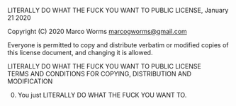 LITERALLY DO WHAT THE FUCK YOU WANT TO PUBLIC LICENSE, January 21 2020
 
Copyright (C) 2020 Marco Worms <marcogworms@gmail.com>

Everyone is permitted to copy and distribute verbatim or modified
copies of this license document, and changing it is allowed.
 
LITERALLY DO WHAT THE FUCK YOU WANT TO PUBLIC LICENSE  
TERMS  AND CONDITIONS FOR COPYING, DISTRIBUTION AND MODIFICATION

0. You just LITERALLY DO WHAT THE FUCK YOU WANT TO.
